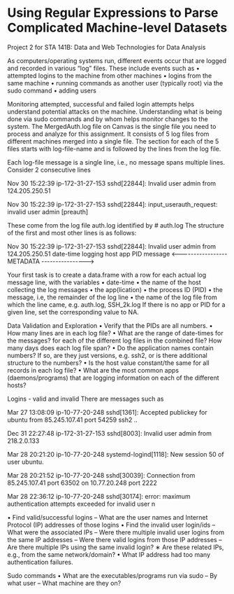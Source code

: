 # Using Regular Expressions to Parse Complicated Machine-level Datasets
Project 2 for STA 141B: Data and Web Technologies for Data Analysis

As computers/operating systems run, different events occur that are logged and recorded in various “log” files. These include
events such as
• attempted logins to the machine from other machines
• logins from the same machine
• running commands as another user (typically root) via the sudo command
• adding users

Monitoring attempted, successful and failed login attempts helps understand potential attacks on the machine. Understanding what is being done via sudo commands and by whom helps monitor changes to the system.
The MergedAuth.log file on Canvas is the single file you need to process and analyze for this assignment. It consists of 5 log files from different machines merged into a single file. The section for each of the 5 files starts with log-file-name and is followed by the lines from the log file.

Each log-file message is a single line, i.e., no message spans multiple lines.
Consider 2 consecutive lines

Nov 30 15:22:39 ip-172-31-27-153 sshd[22844]: Invalid user admin from 124.205.250.51

Nov 30 15:22:39 ip-172-31-27-153 sshd[22844]: input_userauth_request: invalid user admin [preauth]

These come from the log file auth.log identified by
\# auth.log
The structure of the first and most other lines is as follows:

Nov 30 15:22:39 ip-172-31-27-153 sshd[22844]: Invalid user admin from 124.205.250.51
date-time logging host app PID message
<----------------- METADATA ---------------->

Your first task is to create a data.frame with a row for each actual log message line, with the variables
• date-time
• the name of the host collecting the log messages
• the app(lication)
• the process ID (PID)
• the message, i.e, the remainder of the log line
• the name of the log file from which the line came, e.g. auth.log, SSH_2k.log
If there is no app or PID for a given line, set the corresponding value to NA.

Data Validation and Exploration
• Verify that the PIDs are all numbers.
• How many lines are in each log file?
• What are the range of date-times for the messages? for each of the different log files in the combined file? How many
days does each log file span?
• Do the application names contain numbers? If so, are they just versions, e.g. ssh2, or is there additional structure to the
numbers?
• Is the host value constant/the same for all records in each log file?
• What are the most common apps (daemons/programs) that are logging information on each of the different hosts?

Logins - valid and invalid
There are messages such as

Mar 27 13:08:09 ip-10-77-20-248 sshd[1361]: Accepted publickey for ubuntu from 85.245.107.41 port 54259 ssh2 ..

Dec 31 22:27:48 ip-172-31-27-153 sshd[8003]: Invalid user admin from 218.2.0.133

Mar 28 20:21:20 ip-10-77-20-248 systemd-logind[1118]: New session 50 of user ubuntu.

Mar 28 20:21:52 ip-10-77-20-248 sshd[30039]: Connection from 85.245.107.41 port 63502 on 10.77.20.248 port 2222

Mar 28 22:36:12 ip-10-77-20-248 sshd[30174]: error: maximum authentication attempts exceeded for invalid user n

• Find valid/successful logins
– What are the user names and Internet Protocol (IP) addresses of those logins
• Find the invalid user login/ids
– What were the associated IPs
– Were there multiple invalid user logins from the same IP addresses
– Were there valid logins from those IP addresses
– Are there multiple IPs using the same invalid login?
∗ Are these related IPs, e.g., from the same network/domain?
• What IP address had too many authentication failures.

Sudo commands
• What are the executables/programs run via sudo
– By what user
– What machine are they on?
